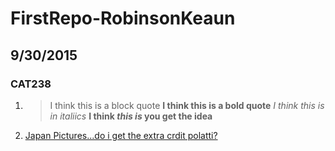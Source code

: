 # FirstRepo-RobinsonKeaun
## 9/30/2015
### CAT238
1. > I think this is a block quote
  **I think this is a bold quote**
  *I think this is in italiics*
  **I think _this_ _is_ you get the  idea**
2. [Japan Pictures...do i get the extra crdit polatti?](https://www.dropbox.com/sh/yg7x8y1931bscre/NgoREx_Coj)
